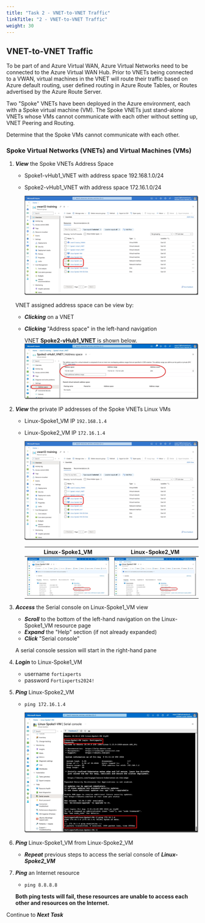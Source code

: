 ```yaml
---
title: "Task 2 - VNET-to-VNET Traffic"
linkTitle: "2 - VNET-to-VNET Traffic"
weight: 30
---
```


## VNET-to-VNET Traffic

To be part of and Azure Virtual WAN, Azure Virtual Networks need to be connected to the Azure Virtual WAN Hub. Prior to VNETs being connected to a VWAN, virtual machines in the VNET will route their traffic based on Azure default routing, user defined routing in Azure Route Tables, or Routes advertised by the Azure Route Server.

Two "Spoke" VNETs have been deployed in the Azure environment, each with a Spoke virtual machine (VM). The Spoke VNETs just stand-alone VNETs whose VMs cannot communicate with each other without setting up, VNET Peering and Routing.

Determine that the Spoke VMs cannot communicate with each other.

### Spoke Virtual Networks (VNETs) and Virtual Machines (VMs)

1. ***View*** the Spoke VNETs Address Space

    - Spoke1-vHub1_VNET with address space 192.168.1.0/24
    - Spoke2-vHub1_VNET with address space 172.16.1.0/24

        ![vnets1](../images/vnets1.jpg)

    VNET assigned address space can be view by:
    - ***Clicking*** on a VNET
    - ***Clicking*** "Address space" in the left-hand navigation

        VNET **Spoke2-vHub1_VNET** is shown below.
        ![vnets2](../images/vnets2.jpg)

1. ***View*** the private IP addresses of the Spoke VNETs Linux VMs

    - Linux-Spoke1_VM IP `192.168.1.4`
    - Linux-Spoke2_VM IP `172.16.1.4`

        ![linuxvms](../images/linuxvms.jpg)

        Linux-Spoke1_VM        | Linux-Spoke2_VM
        :-------------------------:|:-------------------------:
        ![linuxvm1](../images/linuxvm1.jpg) |  ![linuxvm2](../images/linuxvm2.jpg)

1. ***Access*** the Serial console on Linux-Spoke1_VM view

    - ***Scroll*** to the bottom of the left-hand navigation on the Linux-Spoke1_VM resource page
    - ***Expand*** the "Help" section (if not already expanded)
    - ***Click*** "Serial console"

    A serial console session will start in the right-hand pane

1. ***Login*** to Linux-Spoke1_VM

    - username `fortixperts`
    - password `Fortixperts2024!`

1. ***Ping*** Linux-Spoke2_VM

    - `ping 172.16.1.4`

        ![linuxvm1serial](../images/linuxvm1serial.jpg)

1. ***Ping*** Linux-Spoke1_VM from Linux-Spoke2_VM

    - ***Repeat*** previous steps to access the serial console of ***Linux-Spoke2_VM***

1. ***Ping*** an Internet resource

    - `ping 8.8.8.8`

    **Both ping tests will fail, these resources are unable to access each other and resources on the Internet.**

Continue to ***Next Task***
